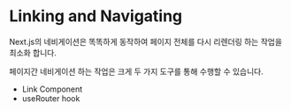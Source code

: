 # Linking and Navigating

Next.js의 네비게이션은 똑똑하게 동작하여 페이지 전체를 다시 리렌더링 하는 작업을 최소화 합니다.

페이지간 네비게이션 하는 작업은 크게 두 가지 도구를 통해 수행할 수 있습니다.

* Link Component
* useRouter hook
